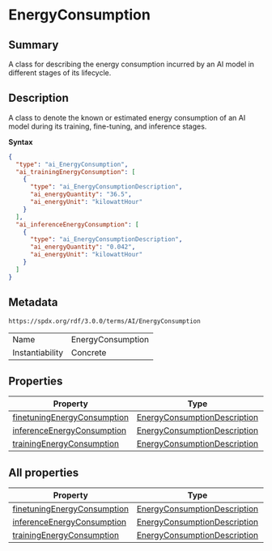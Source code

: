 <!-- Automatically generated by spec-parser v2.3.0 on 2024-07-29T18:25:30.305944+00:00 -->
<!-- SPDX-License-Identifier: Community-Spec-1.0 -->

# EnergyConsumption

## Summary

A class for describing the energy consumption incurred by an AI model in
different stages of its lifecycle.


## Description

A class to denote the known or estimated energy consumption of an AI model
during its training, fine-tuning, and inference stages.

**Syntax**

```json
{
  "type": "ai_EnergyConsumption",
  "ai_trainingEnergyConsumption": [
    {
      "type": "ai_EnergyConsumptionDescription",
      "ai_energyQuantity": "36.5",
      "ai_energyUnit": "kilowattHour"
    }
  ],
  "ai_inferenceEnergyConsumption": [
    {
      "type": "ai_EnergyConsumptionDescription",
      "ai_energyQuantity": "0.042",
      "ai_energyUnit": "kilowattHour"
    }
  ]
}
```


## Metadata

`https://spdx.org/rdf/3.0.0/terms/AI/EnergyConsumption`


| | |
|---|---|
| Name | EnergyConsumption |
| Instantiability | Concrete |






## Properties

| Property | Type | minCount | maxCount |
|---|---|:---:|:---:|
| [finetuningEnergyConsumption](../Properties/finetuningEnergyConsumption.md) | [EnergyConsumptionDescription](../Classes/EnergyConsumptionDescription.md) | 0 | * |
| [inferenceEnergyConsumption](../Properties/inferenceEnergyConsumption.md) | [EnergyConsumptionDescription](../Classes/EnergyConsumptionDescription.md) | 0 | * |
| [trainingEnergyConsumption](../Properties/trainingEnergyConsumption.md) | [EnergyConsumptionDescription](../Classes/EnergyConsumptionDescription.md) | 0 | * |



## All properties

| Property | Type | minCount | maxCount |
|---|---|:---:|:---:|
| [finetuningEnergyConsumption](../../AI/Properties/finetuningEnergyConsumption.md) | [EnergyConsumptionDescription](../../AI/Classes/EnergyConsumptionDescription.md) | 0 | * |
| [inferenceEnergyConsumption](../../AI/Properties/inferenceEnergyConsumption.md) | [EnergyConsumptionDescription](../../AI/Classes/EnergyConsumptionDescription.md) | 0 | * |
| [trainingEnergyConsumption](../../AI/Properties/trainingEnergyConsumption.md) | [EnergyConsumptionDescription](../../AI/Classes/EnergyConsumptionDescription.md) | 0 | * |



